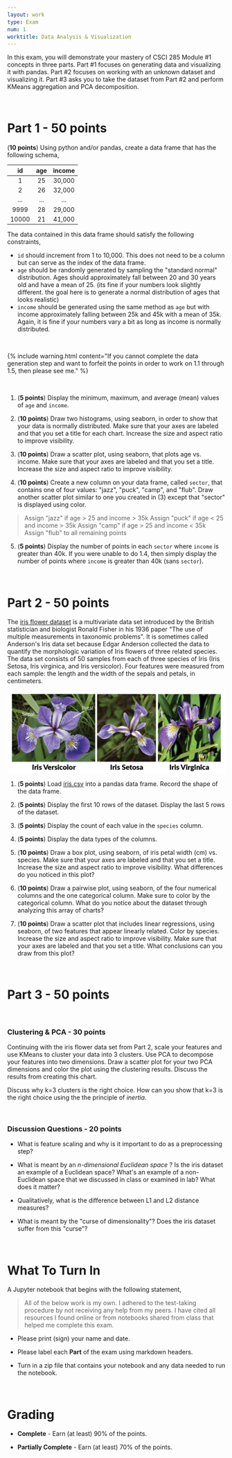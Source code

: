 ```yaml
---
layout: work
type: Exam
num: 1
worktitle: Data Analysis & Visualization
---
```


In this exam, you will demonstrate your mastery of CSCI 285 Module #1 concepts in three parts. Part #1 focuses on generating data and visualizing it with pandas. Part #2 focuses on working with an unknown dataset and visualizing it. Part #3 asks you to take the dataset from Part #2 and perform KMeans aggregation and PCA decomposition.

<br />

# Part 1 - 50 points

(**10 points**) Using python and/or pandas, create a data frame that has the following schema, 

|  id   | age  | income |
| :---: | :--: | :----: |
|   1   |  25  | 30,000 |
|   2   |  26  | 32,000 |
|  ...  | ...  |  ...   |
| 9999  |  28  | 29,000 |
| 10000 |  21  | 41,000 |


The data contained in this data frame should satisfy the following constraints, 

* `id` should increment from 1 to 10,000. This does not need to be a column but can serve as the index of the data frame. 
* `age` should be randomly generated by sampling the "standard normal" distribution. Ages should approximately fall between 20 and 30 years old and have a mean of 25. (its fine if your numbers look slightly different. the goal here is to generate a normal distribution of ages that looks realistic)
* `income` should be generated using the same method as `age` but with income approximately falling between 25k and 45k with a mean of 35k. Again, it is fine if your numbers vary a bit as long as income is normally distributed. 

<br />

{% include warning.html content="If you cannot complete the data generation step and want to forfeit the points in order to work on 1.1 through 1.5, then please see me." %}

<br />


1. (**5 points**) Display the minimum, maximum, and average (mean) values of `age` and `income`. 

2. (**10 points**) Draw two histograms, using seaborn, in order to show that your data is normally distributed. Make sure that your axes are labeled and that you set a title for each chart. Increase the size and aspect ratio to improve visibility. 

3. (**10 points**) Draw a scatter plot, using seaborn, that plots age vs. income. Make sure that your axes are labeled and that you set a title. Increase the size and aspect ratio to improve visibility.

4. (**10 points**) Create a new column on your data frame, called `sector`, that contains one of four values: "jazz", "puck", "camp", and "flub". Draw another scatter plot similar to one you created in (3) except that "sector" is displayed using color.
> Assign "jazz" if age > 25 and income > 35k
> Assign "puck" if age < 25 and income > 35k
> Assign "camp" if age > 25 and income < 35k
> Assign "flub" to all remaining points

5. (**5 points**) Display the number of points in each `sector` where `income` is greater than 40k. If you were unable to do 1.4, then simply display the number of points where `income` is greater than 40k (sans `sector`). 



<br />


# Part 2 - 50 points

The [iris flower dataset](https://www.kaggle.com/datasets/arshid/iris-flower-dataset) is a multivariate data set introduced by the British statistician and biologist Ronald Fisher in his 1936 paper "The use of multiple measurements in taxonomic problems". It is sometimes called Anderson's Iris data set because Edgar Anderson collected the data to quantify the morphologic variation of Iris flowers of three related species. The data set consists of 50 samples from each of three species of Iris (Iris Setosa, Iris virginica, and Iris versicolor). Four features were measured from each sample: the length and the width of the sepals and petals, in centimeters.


<img src="../assets/images/iris.png" alt="" width="600"/>


1. (**5 points**) Load [iris.csv](../assets/data/iris.csv) into a pandas data frame. Record the shape of the data frame. 

2. (**5 points**) Display the first 10 rows of the dataset. Display the last 5 rows of the dataset.

3. (**5 points**) Display the count of each value in the `species` column. 

4. (**5 points**) Display the data types of the columns.

5. (**10 points**) Draw a box plot, using seaborn, of iris petal width (cm) vs. species. Make sure that your axes are labeled and that you set a title. Increase the size and aspect ratio to improve visibility. What differences do you noticed in this plot? 

6. (**10 points**) Draw a pairwise plot, using seaborn, of the four numerical columns and the one categorical column. Make sure to color by the categorical column. What do you notice about the dataset through analyzing this array of charts?

7. (**10 points**) Draw a scatter plot that includes linear regressions, using seaborn, of two features that appear linearly related. Color by species. Increase the size and aspect ratio to improve visibility. Make sure that your axes are labeled and that you set a title. What conclusions can you draw from this plot?

<br />

# Part 3 - 50 points

<br />

### Clustering & PCA - 30 points

Continuing with the iris flower data set from Part 2, scale your features and use KMeans to cluster your data into 3 clusters. Use PCA to decompose your features into two dimensions. Draw a scatter plot for your two PCA dimensions and color the plot using the clustering results. Discuss the results from creating this chart. 

Discuss why k=3 clusters is the right choice. How can you show that k=3 is the right choice using the the principle of _inertia_. 

<br />

### Discussion Questions - 20 points

* What is feature scaling and why is it important to do as a preprocessing step?

* What is meant by an _n-dimensional Euclidean space_ ? Is the iris dataset an example of a Euclidean space? What's an example of a non-Euclidean space that we discussed in class or examined in lab? What does it matter?

* Qualitatively, what is the difference between L1 and L2 distance measures?

* What is meant by the "curse of dimensionality"? Does the iris dataset suffer from this "curse"? 

<br />

# What To Turn In

A Jupyter notebook that begins with the following statement, 

> All of the below work is my own. I adhered to the test-taking procedure by not receiving any help from my peers. I have cited all resources I found online or from notebooks shared from class that helped me complete this exam.



* Please print (sign) your name and date. 

* Please label each **Part** of the exam using markdown headers. 

* Turn in a zip file that contains your notebook and any data needed to run the notebook.

<br />

# Grading

* **Complete** - Earn (at least) 90% of the points.

* **Partially Complete** - Earn (at least) 70% of the points. 

